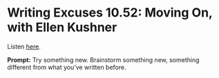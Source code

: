 # Writing Excuses 10.52: Moving On, with Ellen Kushner 

Listen [here](http://www.writingexcuses.com/2015/12/27/writing-excuses-10-52-moving-on-with-ellen-kushner/). 

**Prompt:** Try something new. Brainstorm something new, something different from what you’ve written before.